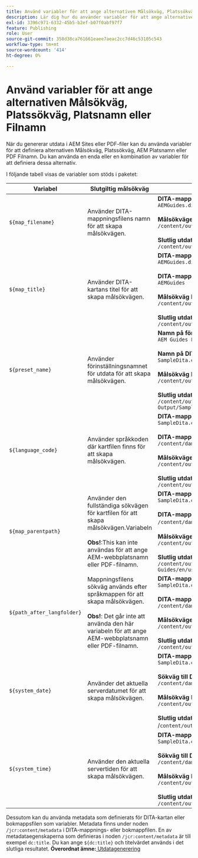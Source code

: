 ```yaml
---
title: Använd variabler för att ange alternativen Målsökväg, Platssökväg, Platsnamn eller Filnamn
description: Lär dig hur du använder variabler för att ange alternativen Målsökväg, Platsnamn eller Filnamn. Ta reda på vilka variabler som finns i AEM Guides.
exl-id: 3396c971-6332-45b5-b2ef-b07f0abf97f7
feature: Publishing
role: User
source-git-commit: 358d38ca761661eaee7aeac2cc7d46c53105c543
workflow-type: tm+mt
source-wordcount: '414'
ht-degree: 0%

---
```


# Använd variabler för att ange alternativen Målsökväg, Platssökväg, Platsnamn eller Filnamn


När du genererar utdata i AEM Sites eller PDF-filer kan du använda variabler för att definiera alternativen Målsökväg, Platssökväg, AEM Platsnamn eller PDF Filnamn. Du kan använda en enda eller en kombination av variabler för att definiera dessa alternativ.

I följande tabell visas de variabler som stöds i paketet:

| Variabel | Slutgiltig målsökväg | Exempel |
| --- | --- | --- |
| `${map_filename}` | Använder DITA-mappningsfilens namn för att skapa målsökvägen. | **DITA-mappningsfilens namn**:<br>`AEMGuides.ditamap`<br><br>**Målsökvägen** har konfigurerats som:<br>`/content/output/sites/${map_filename}`<br><br>**Slutlig utdataplats**:<br>`/content/output/sites/aemGuides/AEMGuides.html` |
| `${map_title}` | Använder DITA-kartans titel för att skapa målsökvägen. | **DITA-mappningsfilnamn**:<br>`AEMGuides.ditamap`<br><br>**DITA-mappningstitel**:<br>`AEMGuides`<br><br>**Målsökväg** konfigurerad som:<br>`/content/output/sites/${map_title}`<br><br>**Slutlig utdataplats**:<br>`/content/output/sites/AEMGuides/AEMGuides.html` |
| `${preset_name}` | Använder förinställningsnamnet för utdata för att skapa målsökvägen. | **Namn på förinställning för utdata**:<br>`AEM Guides PDF Output`<br><br>**Namn på DITA-mappningsfil**:<br>`SampleDita.ditamap`<br><br>**Målsökväg** konfigurerad som:<br>`/content/output/sites/${preset_name}`<br><br>**Slutlig utdataplats**:<br>`/content/output/sites/AEM Guides PDF Output/SampleDita.html` |
| `${language_code}` | Använder språkkoden där kartfilen finns för att skapa målsökvägen. | **DITA-mappningsfilens namn**:<br>`SampleDita.ditamap`<br><br>**DITA-mappningsfilens sökväg**:<br>`/content/dam/projects/AEM-Guides/en/user-guide/`<br><br>**Målsökvägen** har konfigurerats som:<br>`/content/output/sites/${language_code}`<br><br>**Slutlig utdataplats**:<br>`/content/output/sites/en/SampleDita.html` |
| `${map_parentpath}` | Använder den fullständiga sökvägen för kartfilen för att skapa målsökvägen.Variabeln <br><br>**Obs!**:This kan inte användas för att ange AEM-webbplatsnamn eller PDF-filnamn. | **DITA-mappningsfilens namn**:<br>`SampleDita.ditamap`<br><br>**DITA-mappningsfilens sökväg**:<br>`/content/dam/projects/AEM-Guides/en/user-guide`/<br><br>**Målsökvägen** har konfigurerats som:<br>`/content/output/sites/${map_parentpath}`<br><br>**Slutlig utdataplats**:<br>`/content/output/sites/content/dam/projects/AEM-Guides/en/user-guide/SampleDita.html` |
| `${path_after_langfolder}` | Mappningsfilens sökväg används efter språkmappen för att skapa målsökvägen.<br><br>**Obs!**: Det går inte att använda den här variabeln för att ange AEM-webbplatsnamn eller PDF-filnamn. | **DITA-mappningsfilens namn**:<br>`SampleDita.ditamap`<br><br>**DITA-mappningsfilens sökväg**:<br>`/content/dam/projects/AEM-Guides/en/user-guide/`<br><br>**Målsökvägen** har konfigurerats som:<br>`/content/output/sites/${path\_after\_langfolder}`<br><br>**Slutlig utdataplats**:<br>`/content/output/sites/user-guide/SampleDita.html` |
| `${system_date}` | Använder det aktuella serverdatumet för att skapa målsökvägen. | **DITA-mappningsfilens namn**: <br> `SampleDita.ditamap` <br><br> **Sökväg till DITA-mappningsfil:** <br> `/content/dam/projects/AEM-Guides/en/user-guide/` <br><br> **Målsökväg** har konfigurerats som: <br> `/content/output/sites/${system_date}` <br> <br> **Slutlig utdataplats:** <br> /`content/output/sites/08252023/SampleDita.html` |
| `${system_time}` | Använder den aktuella servertiden för att skapa målsökvägen. | **DITA-mappningsfilens namn:** <br>`SampleDita.ditamap` <br> <br> **Sökväg till DITA-mappningsfil:** <br>`/content/dam/projects/AEM-Guides/en/user-guide/` <br><Br>**Målsökväg** konfigurerad som: <br> `/content/output/sites/${system_time}`<br><br>**Slutlig utdataplats:**<br>`/content/output/sites/055612/SampleDita.html` |

Dessutom kan du använda metadata som definierats för DITA-kartan eller bokmappsfilen som variabler. Metadata finns under noden `/jcr:content/metadata` i DITA-mappnings- eller bokmappfilen. En av metadataegenskaperna som definieras i noden `/jcr:content/metadata` är till exempel `dc:title`. Du kan ange `${dc:title}` och titelvärdet används i det slutliga resultatet.
**Överordnat ämne:**[ Utdatagenerering](generate-output.md)
